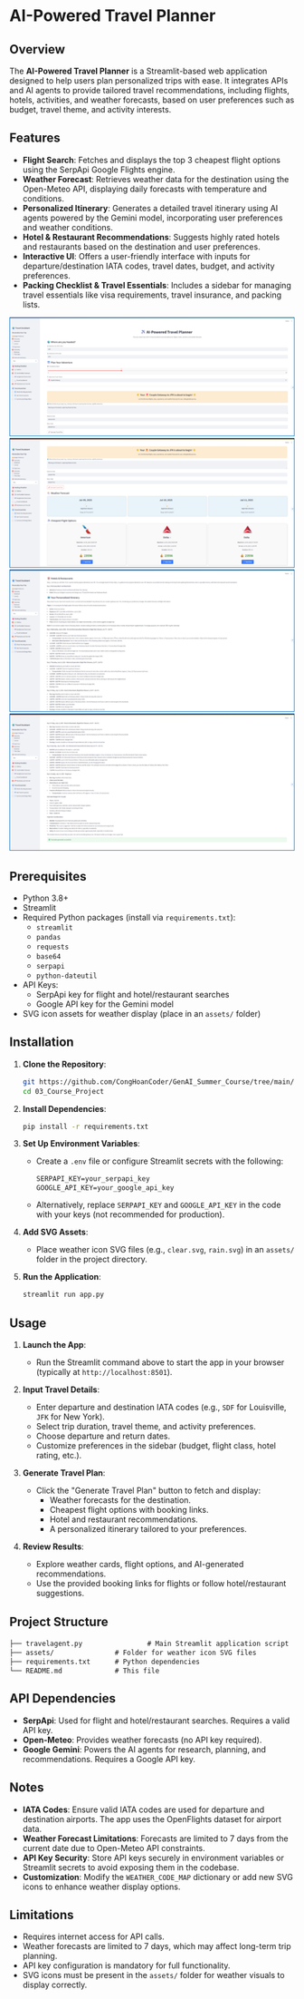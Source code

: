 # AI-Powered Travel Planner

## Overview
The **AI-Powered Travel Planner** is a Streamlit-based web application designed to help users plan personalized trips with ease. It integrates APIs and AI agents to provide tailored travel recommendations, including flights, hotels, activities, and weather forecasts, based on user preferences such as budget, travel theme, and activity interests.

## Features
- **Flight Search**: Fetches and displays the top 3 cheapest flight options using the SerpApi Google Flights engine.
- **Weather Forecast**: Retrieves weather data for the destination using the Open-Meteo API, displaying daily forecasts with temperature and conditions.
- **Personalized Itinerary**: Generates a detailed travel itinerary using AI agents powered by the Gemini model, incorporating user preferences and weather conditions.
- **Hotel & Restaurant Recommendations**: Suggests highly rated hotels and restaurants based on the destination and user preferences.
- **Interactive UI**: Offers a user-friendly interface with inputs for departure/destination IATA codes, travel dates, budget, and activity preferences.
- **Packing Checklist & Travel Essentials**: Includes a sidebar for managing travel essentials like visa requirements, travel insurance, and packing lists.


<div style="align: center;">
  <img src="./assets/App.png" alt="Alt text" title="AI-Powered Travel Planner">
</div>
<div style="align: center;">
  <img src="./assets/Flight_and_Weather.png" alt="Alt text" title="Flight & Weather">
</div>
<div style="align: center;">
  <img src="./assets/Hotel_and_Restaurant.png" alt="Alt text" title="Hotel & Restaurent">
</div>
<div style="align: center;">
  <img src="./assets/Suggestion.png" alt="Alt text" title="Suggestion">
</div>
<!-- ![App](./assets/App.png "AI-Powered Travel Planner"){:.center-image}
![App](./assets/Flight_and_Weather.png "Flight & Weather"){:.center-image}
![App](./assets/Hotel_and_Restaurant.png "Hotel & Restaurent"){:.center-image}
![App](./assets/Suggestion.png "Suggestion"){:.center-image} -->


## Prerequisites
- Python 3.8+
- Streamlit
- Required Python packages (install via `requirements.txt`):
  - `streamlit`
  - `pandas`
  - `requests`
  - `base64`
  - `serpapi`
  - `python-dateutil`
- API Keys:
  - SerpApi key for flight and hotel/restaurant searches
  - Google API key for the Gemini model
- SVG icon assets for weather display (place in an `assets/` folder)

## Installation
1. **Clone the Repository**:
   ```bash
   git https://github.com/CongHoanCoder/GenAI_Summer_Course/tree/main/03_Course_Project
   cd 03_Course_Project
   ```

2. **Install Dependencies**:
   ```bash
   pip install -r requirements.txt
   ```

3. **Set Up Environment Variables**:
   - Create a `.env` file or configure Streamlit secrets with the following:
     ```plaintext
     SERPAPI_KEY=your_serpapi_key
     GOOGLE_API_KEY=your_google_api_key
     ```
   - Alternatively, replace `SERPAPI_KEY` and `GOOGLE_API_KEY` in the code with your keys (not recommended for production).

4. **Add SVG Assets**:
   - Place weather icon SVG files (e.g., `clear.svg`, `rain.svg`) in an `assets/` folder in the project directory.

5. **Run the Application**:
   ```bash
   streamlit run app.py
   ```

## Usage
1. **Launch the App**:
   - Run the Streamlit command above to start the app in your browser (typically at `http://localhost:8501`).

2. **Input Travel Details**:
   - Enter departure and destination IATA codes (e.g., `SDF` for Louisville, `JFK` for New York).
   - Select trip duration, travel theme, and activity preferences.
   - Choose departure and return dates.
   - Customize preferences in the sidebar (budget, flight class, hotel rating, etc.).

3. **Generate Travel Plan**:
   - Click the "Generate Travel Plan" button to fetch and display:
     - Weather forecasts for the destination.
     - Cheapest flight options with booking links.
     - Hotel and restaurant recommendations.
     - A personalized itinerary tailored to your preferences.

4. **Review Results**:
   - Explore weather cards, flight options, and AI-generated recommendations.
   - Use the provided booking links for flights or follow hotel/restaurant suggestions.

## Project Structure
```plaintext
├── travelagent.py                # Main Streamlit application script
├── assets/               # Folder for weather icon SVG files
├── requirements.txt      # Python dependencies
└── README.md             # This file
```

## API Dependencies
- **SerpApi**: Used for flight and hotel/restaurant searches. Requires a valid API key.
- **Open-Meteo**: Provides weather forecasts (no API key required).
- **Google Gemini**: Powers the AI agents for research, planning, and recommendations. Requires a Google API key.

## Notes
- **IATA Codes**: Ensure valid IATA codes are used for departure and destination airports. The app uses the OpenFlights dataset for airport data.
- **Weather Forecast Limitations**: Forecasts are limited to 7 days from the current date due to Open-Meteo API constraints.
- **API Key Security**: Store API keys securely in environment variables or Streamlit secrets to avoid exposing them in the codebase.
- **Customization**: Modify the `WEATHER_CODE_MAP` dictionary or add new SVG icons to enhance weather display options.

## Limitations
- Requires internet access for API calls.
- Weather forecasts are limited to 7 days, which may affect long-term trip planning.
- API key configuration is mandatory for full functionality.
- SVG icons must be present in the `assets/` folder for weather visuals to display correctly.

